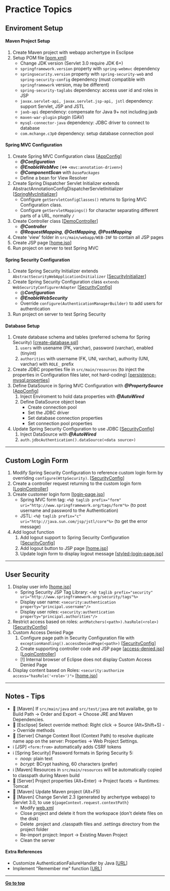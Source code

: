 # Practice Topics

## Enviroment Setup
#### Maven Project Setup
1. Create Maven project with webapp archertype in Esclipse
2. Setup POM file 
[[pom.xml](https://github.com/cpulover-practice/spring-security/blob/master/pom.xml)]
   - Change JDK version (Servlet 3.0 require JDK 6+)
   - ```springframework.version``` property with ```spring-webmvc``` dependency
   - ```springsecurity.version``` property with ```spring-security-web``` and ```spring-security-config``` dependency (must compatible with ```springframework``` version, may be different)
   - ```spring-security-taglabs``` dependency: access user id and roles in JSP
   - ```javax.servlet-api, javax.servlet.jsp-api, jstl``` dependency: support Servlet, JSP and JSTL
   - ```jaxb-api``` dependency: compensate for Java 9+ not including jaxb
   - ```maven-war-plugin``` plugin (GAV)
   - ```mysql-connector-java``` dependency: JDBC driver to connect to database
   - ```com.mchange.c3p0``` dependency: setup database connection pool

#### Spring MVC Configuration
1. Create Spring MVC Configuration class 
[[AppConfig](https://github.com/cpulover-practice/spring-security/blob/master/src/main/java/com/cpulover/springsecurity/config/AppConfig.java)]
   - *__@Configuration__*
   - *__@EnableWebMvc__* (<=> ```<mvc:annotation-driven>```)
   - *__@ComponentScan__* with *```basePackages```*
   - Define a bean for View Resolver
2. Create Spring Dispatcher Servlet Initializer extends AbstractAnnotationConfigDispatcherServletInitializer
[[SpringMvcInitializer](https://github.com/cpulover-practice/spring-security/blob/master/src/main/java/com/cpulover/springsecurity/config/SpringMvcInitializer.java)]
   - Configure ```getServletConfigClasses()``` returns to Spring MVC Configuration class.
   - Configure ```getServletMappings()``` for character separating different parts of a URL, normally ```/```
3. Create Controller class 
[[DemoController](https://github.com/cpulover-practice/spring-security/blob/master/src/main/java/com/cpulover/springsecurity/controller/DemoController.java)]
   - *__@Controller__*
   - *__@RequestMapping__*, *__@GetMapping__*, *__@PostMapping__*
4. Create 'view' folder in ```src/main/webapp/WEB-INF``` to contain all JSP pages
5. Create JSP page 
[[home.jsp](https://github.com/cpulover-practice/spring-security/blob/master/src/main/webapp/WEB-INF/view/home.jsp)]
6. Run project on server to test Spring MVC

#### Spring Security Configuration
1. Create Spring Security Initializer extends ```AbstractSecurityWebApplicationInitializer```
[[SecurityInitializer](https://github.com/cpulover-practice/spring-security/blob/master/src/main/java/com/cpulover/springsecurity/config/SecurityInitializer.java)]
2. Create Spring Security Configuration class ```extends WebSecurityConfigurerAdapter```
[[SecurityConfig](https://github.com/cpulover-practice/spring-security/blob/master/src/main/java/com/cpulover/springsecurity/config/SecurityConfig.java)]
    - @*__Configuration__*
    - *__@EnableWebSecurity__*
    - Override ```configure(AuthenticationManagerBuilder)``` to add users for authentication
3. Run project on server to test Spring Security

#### Database Setup
1. Create database schema and tables (preferred schema for Spring Security) 
[[create-database.sql](https://github.com/cpulover-practice/spring-security/blob/master/sql-scripts/create-database.sql)]
   1. ```users``` with usename (PK, varchar), password (varchar), enabled (tinyint)
   2. ```authorities``` with username (FK, UNI, varchar), authority (UNI, varchar) with ```ROLE_``` prefix
2. Create JDBC properties file in ```src/main/resources``` (to inject the properties in Configuration files later, not hard-coding) 
[[persistence-mysql.properties](https://github.com/cpulover-practice/spring-security/blob/master/src/main/resources/persistence-mysql.properties)]
3. Define DataSource in Spring MVC Configuration with *__@PropertySource__*
[[AppConfig](https://github.com/cpulover-practice/spring-security/blob/master/src/main/java/com/cpulover/springsecurity/config/AppConfig.java)]
   1. Inject Enviroment to hold data properties with *__@AutoWired__*
   2. Define DataSource object bean
      - Create connection pool
      - Set the JDBC driver
      - Set database connection properties
      - Set connection pool properties
4. Update Spring Security Configuration to use JDBC 
[[SecurityConfig](https://github.com/cpulover-practice/spring-security/blob/master/src/main/java/com/cpulover/springsecurity/config/SecurityConfig.java)]
   1. Inject DataSource with *__@AutoWired__*
   2. ```auth.jdbcAuthentication().dataSource(<data source>)```

---

## Custom Login Form
1. Modify Spring Security Configuration to reference custom login form by overriding ```configure(HttpSecurity)```.
[[SecurityConfig](https://github.com/cpulover-practice/spring-security/blob/master/src/main/java/com/cpulover/springsecurity/config/SecurityConfig.java)]
2. Create a controller request returning to the custom login form 
[[LoginController](https://github.com/cpulover-practice/spring-security/blob/master/src/main/java/com/cpulover/springsecurity/controller/LoginController.java)]
3. Create customer login form
[[login-page.jsp](https://github.com/cpulover-practice/spring-security/blob/master/src/main/webapp/WEB-INF/view/login-page.jsp)]
   - Spring MVC form tag: ```<%@ taglib prefix="form" uri="http://www.springframework.org/tags/form"%>``` (to post username and password to the Authentication) 
   - JSTL: ```<%@ taglib prefix="c" uri="http://java.sun.com/jsp/jstl/core"%>``` (to get the error message)
4. Add logout function
   1. Add logout support to Spring Security Configuration 
[[SecurityConfig](https://github.com/cpulover-practice/spring-security/blob/master/src/main/java/com/cpulover/springsecurity/config/SecurityConfig.java)]
   2. Add logout button to JSP page
[[home.jsp](https://github.com/cpulover-practice/spring-security/blob/master/src/main/webapp/WEB-INF/view/home.jsp)]
   3. Update login form to display logout message 
[[styled-login-page.jsp](https://github.com/cpulover-practice/spring-security/blob/master/src/main/webapp/WEB-INF/view/styled-login-page.jsp)]

---

## User Security
1. Display user info 
[[home.jsp](https://github.com/cpulover-practice/spring-security/blob/master/src/main/webapp/WEB-INF/view/home.jsp)]
   - Spring Security JSP Tag Library: ```<%@ taglib prefix="security" uri="http://www.springframework.org/security/tags"%>```
   - Display user name: ```<security:authentication property="principal.username"/>```
   - Display user roles: ```<security:authentication property="principal.authorities"/>```
2. Restrict access based on roles: ```antMatchers(<path>).hasRole(<role>)``` 
[[SecurityConfig](https://github.com/cpulover-practice/spring-security/blob/master/src/main/java/com/cpulover/springsecurity/config/SecurityConfig.java)]
3. Custom Access Denied Page
   1. Configure page path in Security Configuration file with ```exceptionHandling().accessDeniedPage(<path>)``` 
[[SecurityConfig](https://github.com/cpulover-practice/spring-security/blob/master/src/main/java/com/cpulover/springsecurity/config/SecurityConfig.java)]
   2. Create supporting controller code and JSP page 
[[access-denied.jsp](https://github.com/cpulover-practice/spring-security/blob/master/src/main/webapp/WEB-INF/view/access-denied.jsp)] 
[[LoginController](https://github.com/cpulover-practice/spring-security/blob/master/src/main/java/com/cpulover/springsecurity/controller/LoginController.java)]
   - [!] Internal browser of Eclipse does not display Custom Access Denied Page
4. Display content based on Roles: ```<security:authorize access="hasRole('<role>')">``` 
[[home.jsp](https://github.com/cpulover-practice/spring-security/blob/master/src/main/webapp/WEB-INF/view/home.jsp)]


---

## Notes - Tips
- 📌 [Maven] If ```src/main/java``` and ```src/test/java``` are not availalbe, go to Build Path ->  Order and Export -> Choose JRE and Maven Dependencies.
- 📌 [Esclipse] Select override method: Right click -> Source (Alt+Shift+S) -> Override methods
- 📌 [Server] Change Context Root (Context Path) to resolve duplicate name app on the server: Properties -> Web Project Settings.
- ℹ️ [JSP] ```<form:from>``` automatically adds CSRF tokens
- ℹ️ [Spring Security] Password formats in Spring Security 5: 
  - *noop:* plain text 
  - *bcrypt:* BCrypt hashing, 60 characters (prefer)
- ℹ️ [Maven] Resources in ```src/main/resources``` will be automatically copied to classpath during Maven build
- 📌 [Server] Project properties (Alt+Enter) -> Project facets -> Runtimes: Tomcat
- 📌 [Maven] Update Maven project (Alt+F5)
- 📌 [Maven] Change Servlet 2.3 (generated by archertype webapp) to Servlet 3.0, to use ```${pageContext.request.contextPath}```
  - Modify [web.xml](https://github.com/cpulover-practice/spring-security/blob/master/src/main/webapp/WEB-INF/web.xml)
  - Close project and delete it from the workspace (don't delete files on the disk)
  - Delete .project and .classpath files and .settings directory from the project folder
  - Re-import project: Import -> Existing Maven Project
  - Clean the server

#### Extra References
- Customize AuthenticationFailureHandler by Java 
[[URL](https://www.baeldung.com/spring-security-custom-authentication-failure-handler)]
- Implement "Remember me" function 
[[URL](https://www.baeldung.com/spring-security-remember-me)]

---

[**Go to top**](#practice-topics)





































